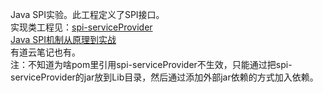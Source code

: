 Java SPI实验。此工程定义了SPI接口。  
实现类工程见：[spi-serviceProvider](https://github.com/zhuxiuwei/spi-serviceProvider)  
[Java SPI机制从原理到实战](https://segmentfault.com/a/1190000041020216)  
有道云笔记也有。  
注：不知道为啥pom里引用spi-serviceProvider不生效，只能通过把spi-serviceProvider的jar放到Lib目录，然后通过添加外部jar依赖的方式加入依赖。